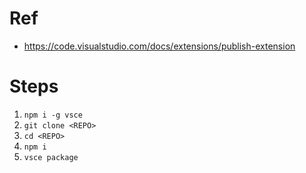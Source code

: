 
# Ref

* https://code.visualstudio.com/docs/extensions/publish-extension

# Steps

1. `npm i -g vsce`
2. `git clone <REPO>`
3. `cd <REPO>`
4. `npm i`
5. `vsce package`